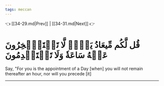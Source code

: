 ```yaml
---
tags: meccan
---
```


👈 [[34-29.md|Prev]] | [[34-31.md|Next]] 👉

# قُل لَّكُم مِّيعَادُ يَوۡمٖ لَّا تَسۡتَـٔۡخِرُونَ عَنۡهُ سَاعَةٗ وَلَا تَسۡتَقۡدِمُونَ

Say, "For you is the appointment of a Day [when] you will not remain thereafter an hour, nor will you precede [it]

---

